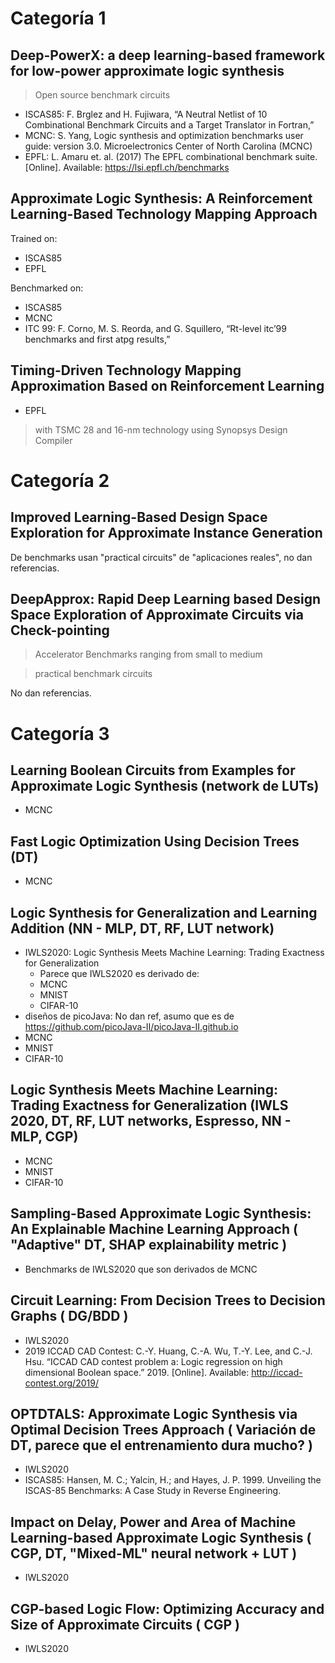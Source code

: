 # Categoría 1

## Deep-PowerX: a deep learning-based framework for low-power approximate logic synthesis

> Open source benchmark circuits

- ISCAS85: F. Brglez and H. Fujiwara, “A Neutral Netlist of 10 Combinational Benchmark Circuits and a Target Translator in Fortran,”
- MCNC: S. Yang, Logic synthesis and optimization benchmarks user guide: version 3.0. Microelectronics Center of North Carolina (MCNC)
- EPFL: L. Amaru et. al. (2017) The EPFL combinational benchmark suite. [Online]. Available: https://lsi.epfl.ch/benchmarks

## Approximate Logic Synthesis: A Reinforcement Learning-Based Technology Mapping Approach

Trained on:

- ISCAS85
- EPFL

Benchmarked on:

- ISCAS85
- MCNC
- ITC 99: F. Corno, M. S. Reorda, and G. Squillero, “Rt-level itc’99 benchmarks and first atpg results,”

## Timing-Driven Technology Mapping Approximation Based on Reinforcement Learning

- EPFL

> with TSMC 28 and 16-nm technology using Synopsys Design Compiler

# Categoría 2

## Improved Learning-Based Design Space Exploration for Approximate Instance Generation

De benchmarks usan "practical circuits" de "aplicaciones reales", no dan referencias.

## DeepApprox: Rapid Deep Learning based Design Space Exploration of Approximate Circuits via Check-pointing

> Accelerator Benchmarks ranging from small to medium

> practical benchmark circuits

No dan referencias.

# Categoría 3

## Learning Boolean Circuits from Examples for Approximate Logic Synthesis (network de LUTs)

- MCNC

## Fast Logic Optimization Using Decision Trees (DT)

- MCNC

## Logic Synthesis for Generalization and Learning Addition (NN - MLP, DT, RF, LUT network)

- IWLS2020: Logic Synthesis Meets Machine Learning: Trading Exactness for Generalization
  - Parece que IWLS2020 es derivado de:
  - MCNC
  - MNIST
  - CIFAR-10
- diseños de picoJava: No dan ref, asumo que es de https://github.com/picoJava-II/picoJava-II.github.io
- MCNC
- MNIST
- CIFAR-10

## Logic Synthesis Meets Machine Learning: Trading Exactness for Generalization (IWLS 2020, DT, RF, LUT networks, Espresso, NN - MLP, CGP)

- MCNC
- MNIST
- CIFAR-10

## Sampling-Based Approximate Logic Synthesis: An Explainable Machine Learning Approach ( "Adaptive" DT, SHAP explainability metric )

- Benchmarks de IWLS2020 que son derivados de MCNC

## Circuit Learning: From Decision Trees to Decision Graphs ( DG/BDD )

- IWLS2020
- 2019 ICCAD CAD Contest: C.-Y. Huang, C.-A. Wu, T.-Y. Lee, and C.-J. Hsu. “ICCAD CAD contest problem a: Logic regression on high dimensional Boolean space.” 2019. [Online]. Available: http://iccad-contest.org/2019/

## OPTDTALS: Approximate Logic Synthesis via Optimal Decision Trees Approach ( Variación de DT, parece que el entrenamiento dura mucho? )

- IWLS2020
- ISCAS85: Hansen, M. C.; Yalcin, H.; and Hayes, J. P. 1999. Unveiling the ISCAS-85 Benchmarks: A Case Study in Reverse Engineering.

## Impact on Delay, Power and Area of Machine Learning-based Approximate Logic Synthesis ( CGP, DT, "Mixed-ML" neural network + LUT )

- IWLS2020

## CGP-based Logic Flow: Optimizing Accuracy and Size of Approximate Circuits ( CGP )

- IWLS2020
